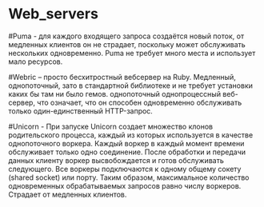 # Web_servers

#Puma - для каждого входящего запроса создаётся новый поток, от медленных клиентов он не страдает, поскольку может обслуживать нескольких одновременно. Puma не требует много места и использует мало ресурсов.

#Webric – просто бесхитростный вебсервер на Ruby. Медленный, однопоточный, зато в стандартной библиотеке и не требует установки каких бы там ни было гемов.
однопоточный однопроцессный веб-сервер, что означает, что он способен одновременно обслуживать только один-единственный HTTP-запрос.

#Unicorn - При запуске Unicorn создает множество клонов родительского процесса, каждый из которых используется в качестве однопоточного воркера. Каждый воркер в каждый момент времени обслуживает только одно соединение. После обработки и передачи данных клиенту воркер высвобождается и готов обслуживать следующего. Все воркеры подключаются к одному общему сокету (shared socket) или порту. Таким образом, максимальное количество одновременных обрабатываемых запросов равно числу воркеров. Страдает от медленных клиентов.





